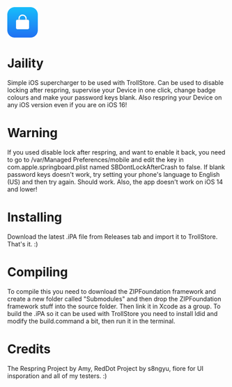 <img src="Assets/JailityNewRounded.png" alt="Logo" width="70" height="70">

# Jaility
Simple iOS supercharger to be used with TrollStore. Can be used to disable locking after respring, supervise your Device in one click, change badge colours and make your password keys blank. Also respring your Device on any iOS version even if you are on iOS 16!

# Warning
If you used disable lock after respring, and want to enable it back, you need to go to /var/Managed Preferences/mobile and edit the key in com.apple.springboard.plist named SBDontLockAfterCrash to false. If blank password keys doesn't work, try setting your phone's language to English (US) and then try again. Should work. Also, the app doesn't work on iOS 14 and lower!

# Installing
Download the latest .iPA file from Releases tab and import it to TrollStore. That's it. :)
# Compiling
To compile this you need to download the ZIPFoundation framework and create a new folder called "Submodules" and then drop the ZIPFoundation framework stuff into the source folder. Then link it in Xcode as a group. To build the .iPA so it can be used with TrollStore you need to install ldid and modify the build.command a bit, then run it in the terminal.

# Credits
The Respring Project by Amy, RedDot Project by s8ngyu, fiore for UI insporation and all of my testers. :)
